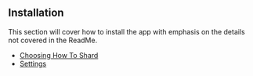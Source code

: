 ## Installation

This section will cover how to install the app with emphasis on the details not covered in the ReadMe.

* [Choosing How To Shard](HowToShard.md)
* [Settings](Settings.md)